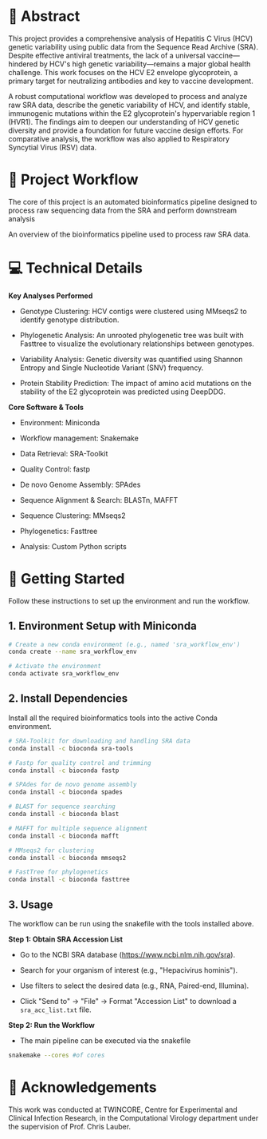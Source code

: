 # 📖 Abstract
This project provides a comprehensive analysis of Hepatitis C Virus (HCV) genetic variability using public data from the Sequence Read Archive (SRA). Despite effective antiviral treatments, the lack of a universal vaccine—hindered by HCV's high genetic variability—remains a major global health challenge. This work focuses on the HCV E2 envelope glycoprotein, a primary target for neutralizing antibodies and key to vaccine development.

A robust computational workflow was developed to process and analyze raw SRA data, describe the genetic variability of HCV, and identify stable, immunogenic mutations within the E2 glycoprotein's hypervariable region 1 (HVR1). The findings aim to deepen our understanding of HCV genetic diversity and provide a foundation for future vaccine design efforts. For comparative analysis, the workflow was also applied to Respiratory Syncytial Virus (RSV) data.

# 🧬 Project Workflow
The core of this project is an automated bioinformatics pipeline designed to process raw sequencing data from the SRA and perform downstream analysis

An overview of the bioinformatics pipeline used to process raw SRA data.

# 💻 Technical Details
**Key Analyses Performed**
* Genotype Clustering: HCV contigs were clustered using MMseqs2 to identify genotype distribution.

* Phylogenetic Analysis: An unrooted phylogenetic tree was built with Fasttree to visualize the evolutionary relationships between genotypes.

* Variability Analysis: Genetic diversity was quantified using Shannon Entropy and Single Nucleotide Variant (SNV) frequency.

* Protein Stability Prediction: The impact of amino acid mutations on the stability of the E2 glycoprotein was predicted using DeepDDG.

**Core Software & Tools**

* Environment: Miniconda

* Workflow management: Snakemake

* Data Retrieval: SRA-Toolkit

* Quality Control: fastp

* De novo Genome Assembly: SPAdes

* Sequence Alignment & Search: BLASTn, MAFFT

* Sequence Clustering: MMseqs2

* Phylogenetics: Fasttree

* Analysis: Custom Python scripts

# 🚀 Getting Started
Follow these instructions to set up the environment and run the workflow.

## 1. Environment Setup with Miniconda

```bash
# Create a new conda environment (e.g., named 'sra_workflow_env')
conda create --name sra_workflow_env

# Activate the environment
conda activate sra_workflow_env
```

## 2. Install Dependencies

Install all the required bioinformatics tools into the active Conda environment.

```bash
# SRA-Toolkit for downloading and handling SRA data
conda install -c bioconda sra-tools

# Fastp for quality control and trimming
conda install -c bioconda fastp

# SPAdes for de novo genome assembly
conda install -c bioconda spades

# BLAST for sequence searching
conda install -c bioconda blast

# MAFFT for multiple sequence alignment
conda install -c bioconda mafft

# MMseqs2 for clustering
conda install -c bioconda mmseqs2

# FastTree for phylogenetics
conda install -c bioconda fasttree
```

## 3. Usage
The workflow can be run using the snakefile with the tools installed above.

**Step 1: Obtain SRA Accession List**

* Go to the NCBI SRA database (https://www.ncbi.nlm.nih.gov/sra).

* Search for your organism of interest (e.g., "Hepacivirus hominis").

* Use filters to select the desired data (e.g., RNA, Paired-end, Illumina).

* Click "Send to" -> "File" -> Format "Accession List" to download a ```sra_acc_list.txt``` file.

**Step 2: Run the Workflow**
* The main pipeline can be executed via the snakefile
```bash
snakemake --cores #of cores
```

# 🙏 Acknowledgements
This work was conducted at TWINCORE, Centre for Experimental and Clinical Infection Research, in the Computational Virology department under the supervision of Prof. Chris Lauber.
